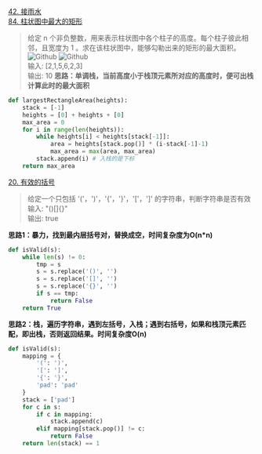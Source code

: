 [42. 接雨水](https://leetcode-cn.com/problems/trapping-rain-water/) <br>
[84. 柱状图中最大的矩形](https://leetcode-cn.com/problems/largest-rectangle-in-histogram/)
>给定 n 个非负整数，用来表示柱状图中各个柱子的高度。每个柱子彼此相邻，且宽度为 1 。求在该柱状图中，能够勾勒出来的矩形的最大面积。<br>
![Github](https://assets.leetcode-cn.com/aliyun-lc-upload/uploads/2018/10/12/histogram.png)
![Github](https://assets.leetcode-cn.com/aliyun-lc-upload/uploads/2018/10/12/histogram_area.png)<br>
>输入: [2,1,5,6,2,3] <br>输出: 10
**思路：单调栈，当前高度小于栈顶元素所对应的高度时，便可出栈计算此时的最大面积**
```python
def largestRectangleArea(heights):
    stack = [-1]
    heights = [0] + heights + [0]
    max_area = 0
    for i in range(len(heights)):
        while heights[i] < heights[stack[-1]]:
            area = heights[stack.pop()] * (i-stack[-1]-1)
            max_area = max(area, max_area)
        stack.append(i) # 入栈的是下标
    return max_area
```
[20. 有效的括号](https://leetcode-cn.com/problems/valid-parentheses/)
>给定一个只包括 '('，')'，'{'，'}'，'['，']' 的字符串，判断字符串是否有效<br>
>输入: "()[]{}"<br>输出: true <br>

**思路1：暴力，找到最内层括号对，替换成空，时间复杂度为O(n*n)**
```python
def isValid(s):
    while len(s) != 0:
        tmp = s
        s = s.replace('()', '')
        s = s.replace('[]', '')
        s = s.replace('{}', '')
        if s == tmp:
            return False
    return True
```
**思路2：栈，遍历字符串，遇到左括号，入栈；遇到右括号，如果和栈顶元素匹配，即出栈，否则返回结果。时间复杂度O(n)**
```python
def isValid(s): 
    mapping = {
        '(': ')',
        '[': ']',
        '{': '}',
        'pad': 'pad'
    }
    stack = ['pad']
    for c in s:
        if c in mapping:
            stack.append(c)
        elif mapping[stack.pop()] != c:
            return False
    return len(stack) == 1     
```